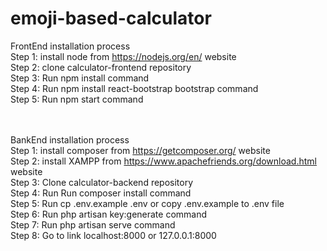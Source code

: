 # emoji-based-calculator

FrontEnd installation process </br>
Step 1: install node from https://nodejs.org/en/ website </br>
Step 2: clone calculator-frontend repository </br>
Step 3: Run npm install command </br>
Step 4: Run npm install react-bootstrap bootstrap command </br>
Step 5: Run npm start command </br></br></br>

BankEnd installation process </br>
Step 1: install composer from https://getcomposer.org/ website </br>
Step 2: install XAMPP from https://www.apachefriends.org/download.html website  </br>
Step 3: Clone calculator-backend repository </br>
Step 4: Run Run composer install command </br>
Step 5: Run cp .env.example .env or copy .env.example to .env file </br>
Step 6: Run php artisan key:generate command </br>
Step 7: Run php artisan serve command </br>
Step 8: Go to link localhost:8000 or 127.0.0.1:8000
